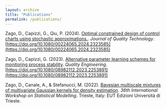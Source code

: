 ```yaml
---
layout: archive
title: "Publications"
permalink: /publications/
---
```


Zago, D., Capizzi, G., Qiu, P. (2024). [Optimal constrained design of control charts using stochastic approximations.](../research/stoch-approx).  *Journal of Quality Technology*. [https://doi.org/10.1080/00224065.2024.2323585](https://doi.org/10.1080/00224065.2024.2323585)

<!-- Bonacina, S., Zago, D., Capizzi, G., Colosimo, B. M. (2023). [Statistical process monitoring of isolated and persistent defects in complex geometrical shapes](../research/ovetti). *Arxiv preprint*. [arXiv:2310.12876v1](https://arxiv.org/abs/2310.12876v1) -->

Zago, D., Capizzi, G. (2023). [Alternative parameter learning schemes for monitoring process stability](../research/cautious-learning). *Quality Engineering*. [https://doi.org/10.1080/08982112.2023.2253891](https://doi.org/10.1080/08982112.2023.2253891)


Zago, D\., Canale, A\., &amp; Stefanucci, M\. \(2022\)\.
[Bayesian multiscale mixtures of multivariate Gaussian kernels for density estimation](../research/multiscale-model)\.
*36th International Workshop on Statistical Modelling*\.
Trieste, Italy: EUT Edizioni Università di Trieste\.

